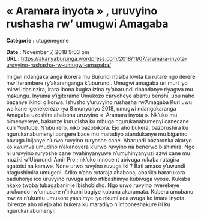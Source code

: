 # « Aramara inyota » , uruvyino rushasha rw’ umugwi Amagaba

**Catégorie :** utugenegene

**Date :** November 7, 2018 9:03 pm  
**URL :** https://akanyaburunga.wordpress.com/2018/11/07/aramara-inyota-uruvyino-rushasha-rw-umugwi-amagaba/

Imigwi ndangakaranga ikorera mu Burundi ntisiba kwita ku rutare ngo iterere mw’iterambere ry’akaranganga k’uburundi. Umugwi amagaba uri muri iyo mirwi idasinzira, irara ibona kugira izina ry’abarundi ribandanye riyagwa mu makungu. Inyuma y’igiteramo Umukozo caryoheye abantu benshi, ubu naho bazanye ikindi gikorwa.
Ishusho y’uruvyino rushasha rw’Amagaba
Kuri uwu wa kane igenekerezo rya 8 munyonyo 2018, umugwi ndangakaranga Amagaba uzoshira ahabona uruvyino «  Aramara inyota ». Nk’uko mu bimenyereye, bakunze kurucisha ku mbuga ngurukanabumenyi canecane kuri Youtube. N’ubu rero, niko bazobikora.
Ejo aho bukera, bazorushira ku ngurukanabumenyi bongere bace mu maradiyo atandukanye mu biganiro bavuga ibijanye n’urwo ruvyino ruryoshe cane. Abarundi bazoronka akaryo ko kwumva umudiho n’akanovera k’urwo ruvyino na benerwo bishimira.
Ngo ni uruvyino ruryoshe cane rwahinyanyuwe n’umuhinyanyuzi azwi cane mu muziki w’Uburundi Amir Pro ; nk’uko Innocent abivuga rukaba rutagira agatotsi na kamwe.
None urwo ruvyino ruvuga iki ?
Bati amaso y’uwundi ntagushimira umugeni. Ariko n’aho rutaraja ahabona, abariko bararukora baduhonje ico uruvyino ruvuga ariko ntibashimye kubivuga vyose. Kukaba nkako twoba tubagabanirije ibishobisho.
Ngo urwo ruvyino rwerekeye urukundo rw’umusore n’inkumi bagiye kubana akaramata. Kubera umubano mwiza n’ukuntu umusore yashimye iyo nkumi aca avuga ko imara inyota.
Ibirenze aho ni ejo aho bukera ku maradiyo n’imboneshakure iri ku ngurukanabumenyi.
